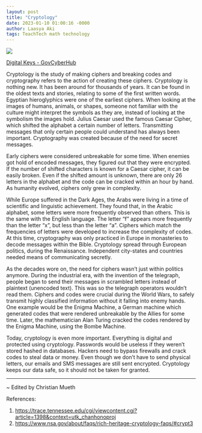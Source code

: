 ```yaml
---
layout: post
title: "Cryptology"
date: 2023-01-10 01:00:16 -0000
author: Laasya Aki
tags: TeachTech math technology
---
```


![](https://img1.wsimg.com/isteam/ip/256c2eac-6fce-4fa6-8cc2-cb0858d3cc58/shutterstock_1152748454.jpg/:/rs=w:1280)

[Digital Keys - GovCyberHub](https://govcyberhub.com/2021/06/08/when-it-comes-to-security-not-all-cloud-providers-are-equal/#.YX9iYS1h28U)

Cryptology is the study of making ciphers and breaking codes and cryptography refers to the action of creating these ciphers. Cryptology is nothing new. It has been around for thousands of years. It can be found in the oldest texts and stories, relating to some of the first written words. Egyptian hieroglyphics were one of the earliest ciphers.  When looking at the images of humans, animals, or shapes, someone not familiar with the culture might interpret the symbols as they are, instead of looking at the symbolism the images hold. Julius Caesar used the famous Caesar Cipher, which shifted the alphabet a certain number of letters. Transmitting messages that only certain people could understand has always been important. Cryptography was created because of the need for secret messages.

Early ciphers were considered unbreakable for some time. When enemies got hold of encoded messages, they figured out that they were encrypted. If the number of shifted characters is known for a Caesar cipher, it can be easily broken. Even if the shifted amount is unknown, there are only 26 letters in the alphabet and the code can be cracked within an hour by hand. As humanity evolved, ciphers only grew in complexity.

While Europe suffered in the Dark Ages, the Arabs were living in a time of scientific and linguistic achievement. They found that, in the Arabic alphabet, some letters were more frequently observed than others. This is the same with the English language. The letter “f” appears more frequently than the letter “x”, but less than the letter “a”. Ciphers which match the frequencies of letters were developed to increase the complexity of codes. At this time, cryptography was only practiced in Europe in monasteries to decode messages within the Bible. Cryptology spread through European politics, during the Renaissance. Independent city-states and countries needed means of communicating secretly.

As the decades wore on, the need for ciphers wasn’t just within politics anymore. During the industrial era, with the invention of the telegraph, people began to send their messages in scrambled letters instead of plaintext (unencoded text). This was so the telegraph operators wouldn’t read them. Ciphers and codes were crucial during the World Wars, to safely transmit highly classified information without it falling into enemy hands. One example would be the Enigma Machine, a German machine which generated codes that were rendered unbreakable by the Allies for some time. Later, the mathematician Alan Turing cracked the codes rendered by the Enigma Machine, using the Bombe Machine.

Today, cryptology is even more important. Everything is digital and protected using cryptology. Passwords would be useless if they weren’t stored hashed in databases. Hackers need to bypass firewalls and crack codes to steal data or money. Even though we don’t have to send physical letters, our emails and SMS messages are still sent encrypted. Cryptology keeps our data safe, so it should not be taken for granted.

---

~ Edited by Christian Mueth

References:

1. https://trace.tennessee.edu/cgi/viewcontent.cgi?article=1398&context=utk_chanhonoproj
2. https://www.nsa.gov/about/faqs/rich-heritage-cryptology-faqs/#crypt3
